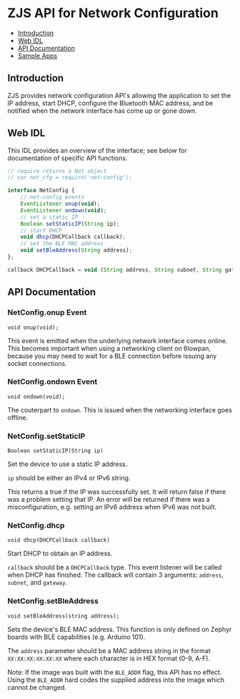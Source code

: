 ZJS API for Network Configuration
==================

* [Introduction](#introduction)
* [Web IDL](#web-idl)
* [API Documentation](#api-documentation)
* [Sample Apps](#sample-apps)

Introduction
------------
ZJS provides network configuration API's allowing the application to set the
IP address, start DHCP, configure the Bluetooth MAC address, and be notified
when the network interface has come up or gone down.

Web IDL
-------
This IDL provides an overview of the interface; see below for documentation of
specific API functions.

```javascript
// require returns a Net object
// var net_cfg = require('net-config');

interface NetConfig {
    // net-config events
    EventListener onup(void);
    EventListener ondown(void);
    // set a static IP
    Boolean setStaticIP(String ip);
    // start DHCP
    void dhcp(DHCPCallback callback);
    // set the BLE MAC address
    void setBleAddress(String address);
};

callback DHCPCallback = void (String address, String subnet, String gateway);
```

API Documentation
-----------------
### NetConfig.onup Event
`void onup(void);`

This event is emitted when the underlying network interface comes online. This
becomes important when using a networking client on 6lowpan, because you may
need to wait for a BLE connection before issuing any socket connections.

### NetConfig.ondown Event
`void ondown(void);`

The couterpart to `ondown`. This is issued when the networking interface goes
offline.

### NetConfig.setStaticIP
`Boolean setStaticIP(String ip)`

Set the device to use a static IP address.

`ip` should be either an IPv4 or IPv6 string.

This returns a true if the IP was successfully set. It will return false if
there was a problem setting that IP. An error will be returned if there was
a misconfiguration, e.g. setting an IPv6 address when IPv6 was not built.

### NetConfig.dhcp
`void dhcp(DHCPCallback callback)`

Start DHCP to obtain an IP address.

`callback` should be a `DHCPCallback` type. This event listener will be called
when DHCP has finished. The callback will contain 3 arguments: `address`,
`subnet`, and `gateway`.

### NetConfig.setBleAddress
`void setBleAddress(string address);`

Sets the device's BLE MAC address. This function is only defined on
Zephyr boards with BLE capabilities (e.g. Arduino 101).

The `address` parameter should be a MAC address string in the format
`XX:XX:XX:XX:XX:XX` where each character is in HEX format (0-9, A-F).

Note: If the image was built with the `BLE_ADDR` flag, this API has
no effect. Using the `BLE_ADDR` hard codes the supplied address into
the image which cannot be changed.
